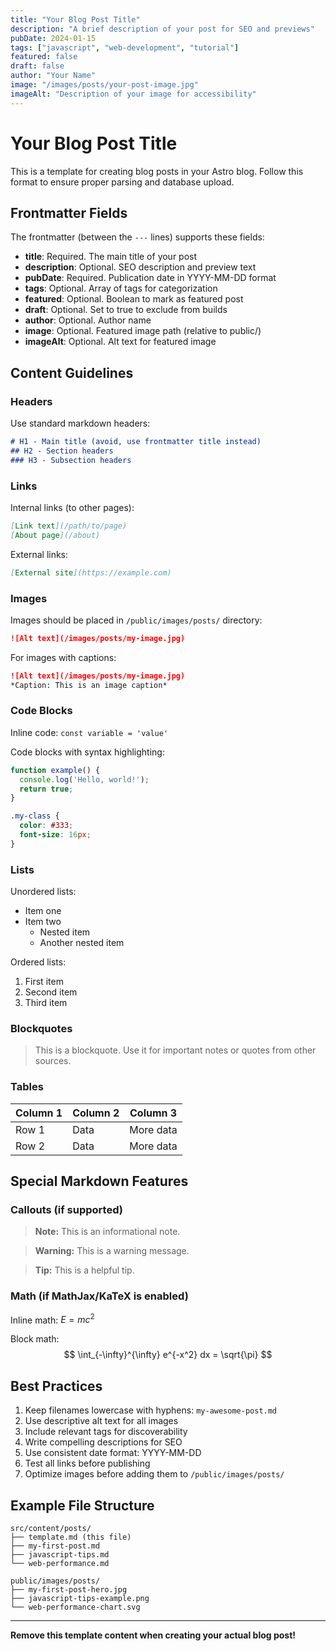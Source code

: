 ```yaml
---
title: "Your Blog Post Title"
description: "A brief description of your post for SEO and previews"
pubDate: 2024-01-15
tags: ["javascript", "web-development", "tutorial"]
featured: false
draft: false
author: "Your Name"
image: "/images/posts/your-post-image.jpg"
imageAlt: "Description of your image for accessibility"
---
```


# Your Blog Post Title

This is a template for creating blog posts in your Astro blog. Follow this format to ensure proper parsing and database upload.

## Frontmatter Fields

The frontmatter (between the `---` lines) supports these fields:

- **title**: Required. The main title of your post
- **description**: Optional. SEO description and preview text
- **pubDate**: Required. Publication date in YYYY-MM-DD format
- **tags**: Optional. Array of tags for categorization
- **featured**: Optional. Boolean to mark as featured post
- **draft**: Optional. Set to true to exclude from builds
- **author**: Optional. Author name
- **image**: Optional. Featured image path (relative to public/)
- **imageAlt**: Optional. Alt text for featured image

## Content Guidelines

### Headers
Use standard markdown headers:

```markdown
# H1 - Main title (avoid, use frontmatter title instead)
## H2 - Section headers
### H3 - Subsection headers
```

### Links
Internal links (to other pages):
```markdown
[Link text](/path/to/page)
[About page](/about)
```

External links:
```markdown
[External site](https://example.com)
```

### Images
Images should be placed in `/public/images/posts/` directory:

```markdown
![Alt text](/images/posts/my-image.jpg)
```

For images with captions:
```markdown
![Alt text](/images/posts/my-image.jpg)
*Caption: This is an image caption*
```

### Code Blocks
Inline code: `const variable = 'value'`

Code blocks with syntax highlighting:
```javascript
function example() {
  console.log('Hello, world!');
  return true;
}
```

```css
.my-class {
  color: #333;
  font-size: 16px;
}
```

### Lists
Unordered lists:
- Item one
- Item two
  - Nested item
  - Another nested item

Ordered lists:
1. First item
2. Second item
3. Third item

### Blockquotes
> This is a blockquote. Use it for important notes or quotes from other sources.

### Tables
| Column 1 | Column 2 | Column 3 |
|----------|----------|----------|
| Row 1    | Data     | More data |
| Row 2    | Data     | More data |

## Special Markdown Features

### Callouts (if supported)
> **Note:** This is an informational note.

> **Warning:** This is a warning message.

> **Tip:** This is a helpful tip.

### Math (if MathJax/KaTeX is enabled)
Inline math: $E = mc^2$

Block math:
$$
\int_{-\infty}^{\infty} e^{-x^2} dx = \sqrt{\pi}
$$

## Best Practices

1. Keep filenames lowercase with hyphens: `my-awesome-post.md`
2. Use descriptive alt text for all images
3. Include relevant tags for discoverability
4. Write compelling descriptions for SEO
5. Use consistent date format: YYYY-MM-DD
6. Test all links before publishing
7. Optimize images before adding them to `/public/images/posts/`

## Example File Structure
```
src/content/posts/
├── template.md (this file)
├── my-first-post.md
├── javascript-tips.md
└── web-performance.md

public/images/posts/
├── my-first-post-hero.jpg
├── javascript-tips-example.png
└── web-performance-chart.svg
```

---

**Remove this template content when creating your actual blog post!**
